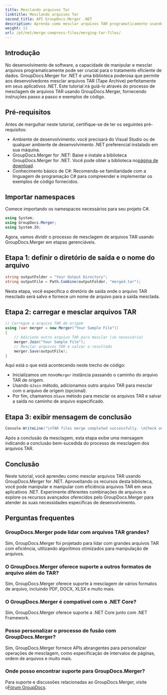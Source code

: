 ```yaml
---
title: Mesclando arquivos Tar
linktitle: Mesclando arquivos Tar
second_title: API GroupDocs.Merger .NET
description: Aprenda como mesclar arquivos TAR programaticamente usando GroupDocs.Merger for .NET. Siga nosso guia passo a passo para lidar com arquivos TAR com eficiência.
weight: 11
url: /pt/net/merge-compress-files/merging-tar-files/
---
```

## Introdução
No desenvolvimento de software, a capacidade de manipular e mesclar arquivos programaticamente pode ser crucial para o tratamento eficiente de dados. GroupDocs.Merger for .NET é uma biblioteca poderosa que permite aos desenvolvedores mesclar arquivos TAR (Tape Archive) perfeitamente em seus aplicativos .NET. Este tutorial irá guiá-lo através do processo de mesclagem de arquivos TAR usando GroupDocs.Merger, fornecendo instruções passo a passo e exemplos de código.
## Pré-requisitos
Antes de mergulhar neste tutorial, certifique-se de ter os seguintes pré-requisitos:
- Ambiente de desenvolvimento: você precisará do Visual Studio ou de qualquer ambiente de desenvolvimento .NET preferencial instalado em sua máquina.
-  GroupDocs.Merger for .NET: Baixe e instale a biblioteca GroupDocs.Merger for .NET. Você pode obter a biblioteca no[página de download](https://releases.groupdocs.com/merger/net/).
- Conhecimento básico de C#: Recomenda-se familiaridade com a linguagem de programação C# para compreender e implementar os exemplos de código fornecidos.

## Importar namespaces
Comece importando os namespaces necessários para seu projeto C#.

```csharp
using System; 
using GroupDocs.Merger;
using System.IO;
```

Agora, vamos dividir o processo de mesclagem de arquivos TAR usando GroupDocs.Merger em etapas gerenciáveis.
## Etapa 1: definir o diretório de saída e o nome do arquivo
```csharp
string outputFolder = "Your Output Directory";
string outputFile = Path.Combine(outputFolder, "merged.tar");
```
Nesta etapa, você especifica o diretório de saída onde o arquivo TAR mesclado será salvo e fornece um nome de arquivo para a saída mesclada.
## Etapa 2: carregar e mesclar arquivos TAR
```csharp
// Carregue o arquivo TAR de origem
using (var merger = new Merger("Your Sample File"))
{
    // Adicione outro arquivo TAR para mesclar (se necessário)
    merger.Join("Your Sample File");
    // Mesclar arquivos TAR e salvar o resultado
    merger.Save(outputFile);
}
```
Aqui está o que está acontecendo neste trecho de código:
-  Inicializamos um novo`Merger` instância passando o caminho do arquivo TAR de origem.
-  Usando o`Join` método, adicionamos outro arquivo TAR para mesclar com o arquivo de origem (opcional).
-  Por fim, chamamos o`Save` método para mesclar os arquivos TAR e salvar a saída no caminho de arquivo especificado.
## Etapa 3: exibir mensagem de conclusão
```csharp
Console.WriteLine("\nTAR files merge completed successfully. \nCheck output in {0}", outputFolder);
```
Após a conclusão da mesclagem, esta etapa exibe uma mensagem indicando a conclusão bem-sucedida do processo de mesclagem dos arquivos TAR.

## Conclusão
Neste tutorial, você aprendeu como mesclar arquivos TAR usando GroupDocs.Merger for .NET. Aproveitando os recursos desta biblioteca, você pode manipular e manipular com eficiência arquivos TAR em seus aplicativos .NET. Experimente diferentes combinações de arquivos e explore os recursos avançados oferecidos pelo GroupDocs.Merger para atender às suas necessidades específicas de desenvolvimento.

## Perguntas frequentes
### GroupDocs.Merger pode lidar com arquivos TAR grandes?
Sim, GroupDocs.Merger foi projetado para lidar com grandes arquivos TAR com eficiência, utilizando algoritmos otimizados para manipulação de arquivos.
### O GroupDocs.Merger oferece suporte a outros formatos de arquivo além do TAR?
Sim, GroupDocs.Merger oferece suporte à mesclagem de vários formatos de arquivo, incluindo PDF, DOCX, XLSX e muito mais.
### O GroupDocs.Merger é compatível com o .NET Core?
Sim, GroupDocs.Merger oferece suporte a .NET Core junto com .NET Framework.
### Posso personalizar o processo de fusão com GroupDocs.Merger?
Sim, GroupDocs.Merger fornece APIs abrangentes para personalizar operações de mesclagem, como especificação de intervalos de páginas, ordem de arquivos e muito mais.
### Onde posso encontrar suporte para GroupDocs.Merger?
 Para suporte e discussões relacionadas ao GroupDocs.Merger, visite o[Fórum GroupDocs](https://forum.groupdocs.com/c/merger/32).
